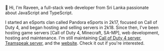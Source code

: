👋 Hi, I'm Raveen, a full-stack web developer from Sri Lanka passionate about JavaScript and TypeScript.

I started an eSports clan called Pandora eSports in 2k17, focused on Call of Duty 4, and began hosting and selling servers in 2k18. Since then, I've been hosting game servers [Call of Duty 4, Minecraft, SA-MP], web development, hosting and maintenance. I'm still maintaining [Call of Duty 4 server](https://www.pndes.win/), [Teamspeak server](https://www.pndes.win/), and the [website](https://www.pndes.win/). Check it out if you're interested.

